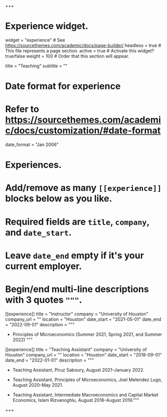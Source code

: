+++
# Experience widget.
widget = "experience"  # See https://sourcethemes.com/academic/docs/page-builder/
headless = true  # This file represents a page section.
active = true  # Activate this widget? true/false
weight = 100  # Order that this section will appear.

title = "Teaching"
subtitle = ""

# Date format for experience
#   Refer to https://sourcethemes.com/academic/docs/customization/#date-format
date_format = "Jan 2006"

# Experiences.
#   Add/remove as many `[[experience]]` blocks below as you like.
#   Required fields are `title`, `company`, and `date_start`.
#   Leave `date_end` empty if it's your current employer.
#   Begin/end multi-line descriptions with 3 quotes `"""`.
[[experience]]
  title = "Instructor"
  company = "University of Houston"
  company_url = ""
  location = "Houston"
  date_start = "2021-05-01"
  date_end = "2022-09-01"
  description = """
  - Principles of Microeconomics (Summer 2021, Spring 2021, and Summer 2022)
  """

[[experience]]
  title = "Teaching Assistant"
  company = "University of Houston"
  company_url = ""
  location = "Houston"
  date_start = "2018-09-01"
  date_end = "2022-01-01"
  description = """
  
  - Teaching Assistant, Piruz Saboury, August 2021–January 2022. 
  
  - Teaching Assistant, Principles of Microeconomics, Joel Melendez Lugo, August 2020–May 2021. 
  
  - Teaching Assistant, Intermediate Macroeconomics and Capital Market Economics, Islam Rizvanoghlu, August 2018–August 2019."""

+++
